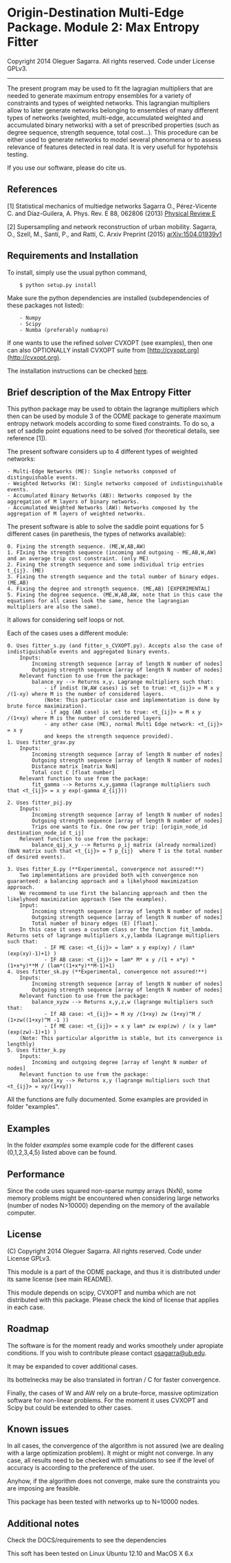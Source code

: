 Origin-Destination Multi-Edge Package. Module 2: Max Entropy Fitter
========================================================================

 Copyright 2014 Oleguer Sagarra. All rights reserved. Code under License GPLv3.
______________________________________________________________________________________

The present program may be used to fit the lagragian multipliers that are needed to generate maximum entropy ensembles for a variety of constraints and types of weighted networks. 
This lagrangian multipliers allow to later generate networks belonging to ensembles of many different types of networks (weighted, multi-edge, accumulated weighted and accumulated binary networks) with a set of prescribed properties (such as degree sequence, strength sequence, total cost...). This procedure can be either used to generate networks to model several phenomena or to assess relevance of features detected in real data. It is very usefull for hypotehsis testing.

If you use our software, please do cite us.

## References 

[1] Statistical mechanics of multiedge networks
	Sagarra O., Pérez-Vicente C. and Díaz-Guilera, A.  Phys. Rev. E 88, 062806 (2013)
    [Physical Review E](http://pre.aps.org/abstract/PRE/v88/i6/e062806)

[2] Supersampling and network reconstruction of urban mobility.
	Sagarra, O., Szell, M., Santi, P., and Ratti, C. Arxiv Preprint (2015)
	[arXiv:1504.01939v1](http://arxiv.org/abs/1504.01939)

## Requirements and Installation


To install, simply use the usual python command,
```
	$ python setup.py install
```		

Make sure the python dependencies are installed (subdependencies of these packages not listed):
```
	- Numpy
	- Scipy
	- Numba (preferably numbapro)
```

If one wants to use the refined solver CVXOPT (see examples), then one can also OPTIONALLY install CVXOPT suite from [http://cvxopt.org](http://cvxopt.org).

The installation instructions can be checked [here](http://cvxopt.org/install/index.html).
 
## Brief description of the Max Entropy Fitter

This python package may be used to obtain the lagrange multipliers which then can be used by module 3 of the ODME package to generate maximum entropy network models according to some fixed constraints.
To do so, a set of saddle point equations need to be solved (for theoretical details, see reference [1]).

The present software considers up to 4 different types of weighted networks:
	
	- Multi-Edge Networks (ME): Single networks composed of distinguishable events.
	- Weighted Networks (W): Single networks composed of indistinguishable events.
	- Accumulated Binary Networks (AB): Networks composed by the aggregation of M layers of binary networks.
	- Accumulated Weighted Networks (AW): Networks composed by the aggregation of M layers of weighted networks.

The present software is able to solve the saddle point equations for 5 different cases (in parethesis, the types of networks available):
	
	0. Fixing the strength sequence. (ME,W,AB,AW)
	1. FIxing the strength sequence (incoming and outgoing - ME,AB,W,AW) and an average trip cost constraint. (only ME)
	2. Fixing the strength sequence and some individual trip entries t_{ij}. (ME)
	3. Fixing the strength sequence and the total number of binary edges. (ME,AB)
	4. Fixing the degree and strength sequence. (ME,AB) [EXPERIMENTAL]
	5. Fixing the degree sequence. (ME,W,AB,AW, note that in this case the equations for all cases look the same, hence the lagrangian multipliers are also the same).

	
It allows for considering self loops or not.
	
Each of the cases uses a different module:

	0. Uses fitter_s.py (and fitter_s_CVXOPT.py). Accepts also the case of indistiguishable events and aggregated binary events.
		Inputs:
			Incoming strength sequence [array of length N number of nodes] 
			Outgoing strength sequence [array of length N number of nodes] 
		Relevant function to use from the package:
			balance_xy --> Returns x,y. Lagrange multipliers such that:
				- if indist (W,AW cases) is set to true: <t_{ij}> = M x y /(1-xy) where M is the number of considered layers. 
				(Note: This particular case and implementation is done by brute force maximization).
				- if agg (AB case) is set to true: <t_{ij}> = M x y /(1+xy) where M is the number of considered layers
				- any other case (ME), normal Multi Edge network: <t_{ij}> = x y
				and keeps the strength sequence provided).
	1. Uses fitter_grav.py
		Inputs:
			Incoming strength sequence [array of length N number of nodes] 
			Outgoing strength sequence [array of length N number of nodes]
			Distance matrix [matrix NxN]
			Total cost C [float number]
		Relevant function to use from the package:
			fit_gamma --> Returns x,y,gamma (lagrange multipliers such that <t_{ij}> = x y exp(-gamma d_{ij}))
		
	2. Uses fitter_pij.py
		Inputs:
			Incoming strength sequence [array of length N number of nodes] 
			Outgoing strength sequence [array of length N number of nodes]
			Trips one wants to fix. One row per trip: [origin_node_id destination_node_id t_ij]
		Relevant function to use from the package:
			balance_qij_x_y --> Returns p_ij matrix (already normalized) (NxN matrix such that <t_{ij}> = T p_{ij}  where T is the total number of desired events).
	
	3. Uses fitter_E.py (**Experimental, convergence not assured!**)
		Two implementations are provided both with convergence non guaranteed: a balancing approach and a likelyhood maximization approach.
		We recommend to use first the balancing approach and then the likelyhood maximization approach (See the examples).		
		Input:
			Incoming strength sequence [array of length N number of nodes] 
			Outgoing strength sequence [array of length N number of nodes]
			Total number of binary edges (E) [float].
		In this case it uses a custom class or the function fit_lambda. Returns sets of lagrange multipliers x,y,lambda (Lagrange multipliers such that:
				- IF ME case: <t_{ij}> = lam* x y exp(xy) / (lam*(exp(xy)-1)+1) )
				- IF AB case: <t_{ij}> = lam* M* x y /(1 + x*y) *(1+x*y)**M / (lam*((1+x*y)**M-1)+1) 
	4. Uses fitter_sk.py (**Experimental, convergence not assured!**)
		Inputs:
			Incoming strength sequence [array of length N number of nodes] 
			Outgoing strength sequence [array of length N number of nodes]
		Relevant function to use from the package:
			balance_xyzw --> Returns x,y,z,w (lagrange multipliers such that:
				- If AB case: <t_{ij}> = M xy /(1+xy) zw (1+xy)^M / (1+zw((1+xy)^M -1 ))
				- If ME case: <t_{ij}> = x y lam* zw exp(zw) / (x y lam*(exp(zw)-1)+1) )
        (Note: This particular algorithm is stable, but its convergence is lengthly)
	5. Uses fitter_k.py
		Inputs:
			Incoming and outgoing degree [array of lenght N number of nodes]
		Relevant function to use from the package:
			balance_xy --> Returns x,y (lagrange multipliers such that <t_{ij}> = xy/(1+xy))

All the functions are fully documented. Some examples are provided in folder "examples".


## Examples

In the folder *examples* some example code for the different cases (0,1,2,3,4,5) listed above can be found.


## Performance

Since the code uses squared non-sparse numpy arrays (NxN), some memory problems might be encountered when considering large networks (number of nodes N>10000) 
depending on the memory of the available computer.

## License

(C) Copyright 2014 Oleguer Sagarra.
All rights reserved. 
Code under License GPLv3.

This module is a part of the ODME package, and thus it is distributed under its same license (see main README).

This module depends on scipy, CVXOPT and numba which are not distributed with this package. Please check the kind of license that applies in each case.

## Roadmap

The software is for the moment ready and works smoothely under apropiate conditions.
If you wish to contribute please contact osagarra@ub.edu.

It may be expanded to cover additional cases.

Its bottelnecks may be also translated in fortran / C for faster convergence.

Finally, the cases of W and AW rely on a brute-force, massive optimization software for non-linear problems. 
For the moment it uses CVXOPT and Scipy but could be extended to other cases.

## Known issues 

In all cases, the convergence of the algorithm is not assured (we are dealing with a large optimization problem). 
It might or might not converge. In any case, all results need to be checked with simulations to see if the level of accuracy is according to the preference of the user.

Anyhow, if the algorithm does not converge, make sure the constraints you are imposing are feasible.

This package has been tested with networks up to N=10000 nodes.

## Additional notes

Check the DOCS/requirements to see the dependencies

This soft has been tested on Linux Ubuntu 12.10 and MacOS X 6.x
